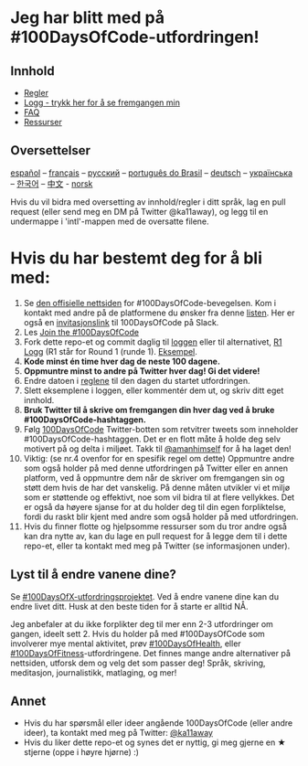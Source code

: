 # Jeg har blitt med på #100DaysOfCode-utfordringen!

## Innhold

* [Regler](rules.md)
* [Logg - trykk her for å se fremgangen min](log.md)
* [FAQ](FAQ.md)
* [Ressurser](resources.md)

## Oversettelser

[español](intl/es/README.md) – [français](intl/fr/FAQ-fr.md) – [русский](intl/ru/README-ru.md) – [português do Brasil](intl/pt-br/LEIAME.md) – [deutsch](intl/de/README.md) – [українська](intl/ua/README-ua.md) – [한국어](intl/ko/README-ko.md) – [中文](intl/ch/README.md) - [norsk](intl/no/README.md)

Hvis du vil bidra med oversetting av innhold/regler i ditt språk, lag en pull request (eller send meg en DM på Twitter @ka11away), og legg til en undermappe i 'intl'-mappen med de oversatte filene.

# Hvis du har bestemt deg for å bli med:

1. Se [den offisielle nettsiden](http://100daysofcode.com/) for #100DaysOfCode-bevegelsen. Kom i kontakt med andre på de platformene du ønsker fra denne [listen](http://www.100daysofcode.com/connect/).
    Her er også en [invitasjonslink](https://100xcode.slack.com/join/shared_invite/enQtNDA4MjgzMTY5MTA3LTEyMjBhYzMzYzM5NTFjZDU0MGMxZjA3Zjk5NTVjMTA1ZjRmNDNiMGNiNDIzMjg2Yjk4OTRhZGUwZmJjNDFmY2E) til 100DaysOfCode på Slack.
2. Les [Join the #100DaysOfCode](https://medium.freecodecamp.com/join-the-100daysofcode-556ddb4579e4)
3. Fork dette repo-et og commit daglig til [loggen](log.md) eller til alternativet, [R1 Logg](r1-log.md) (R1 står for Round 1 (runde 1). [Eksempel](https://github.com/Kallaway/100-days-kallaway-log).
4. **Kode minst én time hver dag de neste 100 dagene.**
5. **Oppmuntre minst to andre på Twitter hver dag! Gi det videre!**
6. Endre datoen i [reglene](rules.md) til den dagen du startet utfordringen.
7. Slett eksemplene i loggen, eller kommentér dem ut, og skriv ditt eget innhold.
8. **Bruk Twitter til å skrive om fremgangen din hver dag ved å bruke #100DaysOfCode-hashtaggen.**
9. Følg [100DaysOfCode](https://twitter.com/_100DaysOfCode) Twitter-botten som retvitrer tweets som inneholder #100DaysOfCode-hashtaggen. Det er en flott måte å holde deg selv motivert på og delta i miljøet. Takk til [@amanhimself](https://twitter.com/amanhimself) for å ha laget den!
10. Viktig: (se nr.4 ovenfor for en spesifik regel om dette) Oppmuntre andre som også holder på med denne utfordringen på Twitter eller en annen platform, ved å oppmuntre dem når de skriver om fremgangen sin og støtt dem hvis de har det vanskelig. På denne måten utvikler vi et miljø som er støttende og effektivt, noe som vil bidra til at flere vellykkes. Det er også da høyere sjanse for at du holder deg til din egen forpliktelse, fordi du raskt blir kjent med andre som også holder på med utfordringen.
11. Hvis du finner flotte og hjelpsomme ressurser som du tror andre også kan dra nytte av, kan du lage en pull request for å legge dem til i dette repo-et, eller ta kontakt med meg på Twitter (se informasjonen under).

## Lyst til å endre vanene dine?

Se [#100DaysOfX-utfordringsprojektet](http://100daysofx.com/). Ved å endre vanene dine kan du endre livet ditt. Husk at den beste tiden for å starte er alltid NÅ.

Jeg anbefaler at du ikke forplikter deg til mer enn 2-3 utfordringer om gangen, ideelt sett 2. Hvis du holder på med #100DaysOfCode som involverer mye mental aktivitet, prøv [#100DaysOfHealth](http://100daysofx.com/where-x-is/health/), eller [#100DaysOfFitness](http://100daysofx.com/challenges/)-utfordringene. Det finnes mange andre alternativer på nettsiden, utforsk dem og velg det som passer deg! Språk, skriving, meditasjon, journalistikk, matlaging, og mer!

## Annet

* Hvis du har spørsmål eller ideer angående 100DaysOfCode (eller andre ideer), ta kontakt med meg på Twitter: [@ka11away](https://twitter.com/ka11away)
* Hvis du liker dette repo-et og synes det er nyttig, gi meg gjerne en &#9733; stjerne (oppe i høyre hjørne) :)
